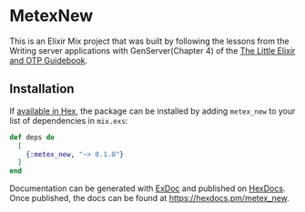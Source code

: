 # MetexNew

This is an Elixir Mix project that was built by following the lessons from the Writing server applications with GenServer(Chapter 4) of the [The Little Elixir and OTP Guidebook](https://www.amazon.com/Little-Elixir-OTP-Guidebook/dp/1633430111).

## Installation

If [available in Hex](https://hex.pm/docs/publish), the package can be installed
by adding `metex_new` to your list of dependencies in `mix.exs`:

```elixir
def deps do
  [
    {:metex_new, "~> 0.1.0"}
  ]
end
```

Documentation can be generated with [ExDoc](https://github.com/elixir-lang/ex_doc)
and published on [HexDocs](https://hexdocs.pm). Once published, the docs can
be found at <https://hexdocs.pm/metex_new>.
